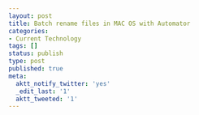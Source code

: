 ```yaml
---
layout: post
title: Batch rename files in MAC OS with Automator
categories:
- Current Technology
tags: []
status: publish
type: post
published: true
meta:
  aktt_notify_twitter: 'yes'
  _edit_last: '1'
  aktt_tweeted: '1'
---
```

<object width="425" height="344"><param name="movie" value="http://www.youtube.com/v/Ie6zGxo2D-o&hl=en_US&fs=1&"></param><param name="allowFullScreen" value="true"></param><param name="allowscriptaccess" value="always"></param><embed src="http://www.youtube.com/v/Ie6zGxo2D-o&hl=en_US&fs=1&" type="application/x-shockwave-flash" allowscriptaccess="always" allowfullscreen="true" width="425" height="344"></embed></object>
